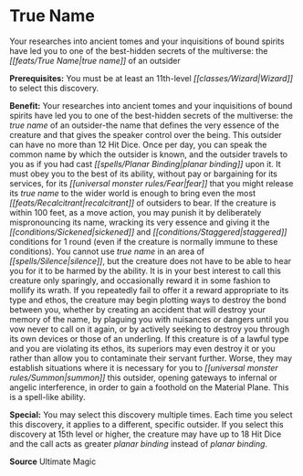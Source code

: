 ﻿---
cssclass: [feats]

---
# True Name

Your researches into ancient tomes and your inquisitions of bound spirits have led you to one of the best-hidden secrets of the multiverse: the _[[feats/True Name|true name]]_ of an outsider

**Prerequisites:** You must be at least an 11th-level _[[classes/Wizard|Wizard]]_ to select this discovery.

**Benefit:** Your researches into ancient tomes and your inquisitions of bound spirits have led you to one of the best-hidden secrets of the multiverse: the _true name_ of an outsider-the name that defines the very essence of the creature and that gives the speaker control over the being. This outsider can have no more than 12 Hit Dice. Once per day, you can speak the common name by which the outsider is known, and the outsider travels to you as if you had cast _[[spells/Planar Binding|planar binding]]_ upon it. It must obey you to the best of its ability, without pay or bargaining for its services, for its _[[universal monster rules/Fear|fear]]_ that you might release its _true name_ to the wider world is enough to bring even the most _[[feats/Recalcitrant|recalcitrant]]_ of outsiders to bear. If the creature is within 100 feet, as a move action, you may punish it by deliberately mispronouncing its name, wracking its very essence and giving it the _[[conditions/Sickened|sickened]]_ and _[[conditions/Staggered|staggered]]_ conditions for 1 round (even if the creature is normally immune to these conditions). You cannot use _true name_ in an area of _[[spells/Silence|silence]]_, but the creature does not have to be able to hear you for it to be harmed by the ability. It is in your best interest to call this creature only sparingly, and occasionally reward it in some fashion to mollify its wrath. If you repeatedly fail to offer it a reward appropriate to its type and ethos, the creature may begin plotting ways to destroy the bond between you, whether by creating an accident that will destroy your memory of the name, by plaguing you with nuisances or dangers until you vow never to call on it again, or by actively seeking to destroy you through its own devices or those of an underling. If this creature is of a lawful type and you are violating its ethos, its superiors may even destroy it or you rather than allow you to contaminate their servant further. Worse, they may establish situations where it is necessary for you to _[[universal monster rules/Summon|summon]]_ this outsider, opening gateways to infernal or angelic interference, in order to gain a foothold on the Material Plane. This is a spell-like ability.

**Special:** You may select this discovery multiple times. Each time you select this discovery, it applies to a different, specific outsider. If you select this discovery at 15th level or higher, the creature may have up to 18 Hit Dice and the call acts as greater _planar binding_ instead of _planar binding_.

**Source** Ultimate Magic